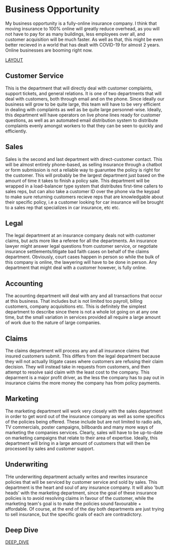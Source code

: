 # Business Opportunity

My business opportunity is a fully-online insurance company. I think that moving insurance to 
100% online will greatly reduce overhead, as you will not have to pay for as many buildings, less employees over all, and customer acquisition will be much faster. As well as that, this might be even better recieved in a world that has dealt with COVID-19 for almost 2 years. Online businesses are booming right now.


[LAYOUT](overall-structure.jpeg)

## Customer Service

This is the department that will directly deal with customer complaints, support tickets, and general relations. It is one of two departments that will deal with customers, both through email and on the phone. Since ideally our business will grow to be quite large, this team will have to be very efficient in dealing with complaints as well as be quite large personnel-wise. Ideally, this department will have operators on live phone lines ready for customer questions, as well as an automated email distribution system to distribute complaints evenly amongst workers to that they can be seen to quickly and efficiently.

## Sales

Sales is the second and last department with direct-customer contact. This will be almost entirely phone-based, as selling insurance through a chatbot or form submission is not a reliable way to guaruntee the policy is right for the customer. This will probably be the largest department just based on the amount of time it takes to finish a policy sale. This department will be wrapped in a load-balancer type system that distributes first-time callers to sales reps, but can also take a customer ID over the phone via the keypad to make sure returning customers recieve reps that are knowledgable about their specific policy, i.e a customer looking for car insurance will be brought to a sales rep that specializes in car insurance, etc etc.

## Legal

The legal department at an insurance company deals not with customer claims, but acts more like a referee for all the departments. An insurance lawyer might answer legal questions from customer service, or negotiate insurance settlements/litigate bad faith cases on behalf of the claims department. Obviously, court cases happen in person so while the bulk of this company is online, the lawyering will have to be done in person. Any department that might deal with a customer however, is fully online.

## Accounting

The acounting department will deal with any and all transactions that occur at this business. That includes but is not limited too payroll, billing customers, company acquisitions etc. This is definitely the simplest department to describe since there is not a whole lot going on at any one time, but the small variation in services provided all require a large amount of work due to the nature of large companies.

## Claims

The claims department will process any and all insurance claims that insured customers submit. This differs from the legal department because they will not actually litigate cases where customers are refusing their claim decision. They will instead take in requests from customers, and then attempt to resolve said claim with the least cost to the company. This deparment is a major profit driver, as the less the company has to pay out in insurance claims the more money the company has from policy payments.

## Marketing

The marketing department will work very closely with the sales department in order to get word out of the insurance company as well as some specifics of the policies being offered. These include but are not limited to radio ads, TV commercials, poster campaigns, billboards and many more ways of marketing the companies services. Clearly, sales will have to be up-to-date on marketing campaigns that relate to their area of expertise. Ideally, this department will bring in a large amount of customers that will then be processed by sales and customer support.

## Underwriting

THe underwriting department actually writes and rewrites insurance policies that will be serviced by customer service and sold by sales. This department is the heart and soul of any insurance company. It will also 'butt heads' with the marketing department, since the goal of these insurance policies is to avoid resolving claims in favour of the customer, while the marketing team's goal is to make the policies sound favourable + affordable. Of course, at the end of the day both departments are just trying to sell insurance, but the specific goals of each are contradictory.

## Deep Dive

[DEEP_DIVE]()